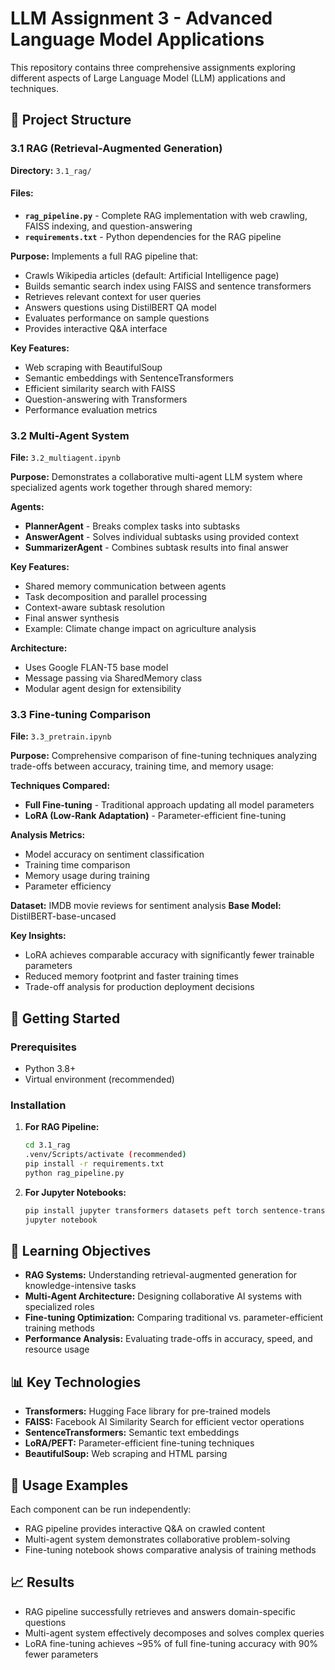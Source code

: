 # LLM Assignment 3 - Advanced Language Model Applications

This repository contains three comprehensive assignments exploring different aspects of Large Language Model (LLM) applications and techniques.

## 📁 Project Structure

### 3.1 RAG (Retrieval-Augmented Generation)
**Directory:** `3.1_rag/`

#### Files:
- **`rag_pipeline.py`** - Complete RAG implementation with web crawling, FAISS indexing, and question-answering
- **`requirements.txt`** - Python dependencies for the RAG pipeline

**Purpose:** Implements a full RAG pipeline that:
- Crawls Wikipedia articles (default: Artificial Intelligence page)
- Builds semantic search index using FAISS and sentence transformers
- Retrieves relevant context for user queries
- Answers questions using DistilBERT QA model
- Evaluates performance on sample questions
- Provides interactive Q&A interface

**Key Features:**
- Web scraping with BeautifulSoup
- Semantic embeddings with SentenceTransformers
- Efficient similarity search with FAISS
- Question-answering with Transformers
- Performance evaluation metrics

### 3.2 Multi-Agent System
**File:** `3.2_multiagent.ipynb`

**Purpose:** Demonstrates a collaborative multi-agent LLM system where specialized agents work together through shared memory:

**Agents:**
- **PlannerAgent** - Breaks complex tasks into subtasks
- **AnswerAgent** - Solves individual subtasks using provided context
- **SummarizerAgent** - Combines subtask results into final answer

**Key Features:**
- Shared memory communication between agents
- Task decomposition and parallel processing
- Context-aware subtask resolution
- Final answer synthesis
- Example: Climate change impact on agriculture analysis

**Architecture:**
- Uses Google FLAN-T5 base model
- Message passing via SharedMemory class
- Modular agent design for extensibility

### 3.3 Fine-tuning Comparison
**File:** `3.3_pretrain.ipynb`

**Purpose:** Comprehensive comparison of fine-tuning techniques analyzing trade-offs between accuracy, training time, and memory usage:

**Techniques Compared:**
- **Full Fine-tuning** - Traditional approach updating all model parameters
- **LoRA (Low-Rank Adaptation)** - Parameter-efficient fine-tuning

**Analysis Metrics:**
- Model accuracy on sentiment classification
- Training time comparison
- Memory usage during training
- Parameter efficiency

**Dataset:** IMDB movie reviews for sentiment analysis
**Base Model:** DistilBERT-base-uncased

**Key Insights:**
- LoRA achieves comparable accuracy with significantly fewer trainable parameters
- Reduced memory footprint and faster training times
- Trade-off analysis for production deployment decisions

## 🚀 Getting Started

### Prerequisites
- Python 3.8+
- Virtual environment (recommended)

### Installation

1. **For RAG Pipeline:**
   ```bash
   cd 3.1_rag
   .venv/Scripts/activate (recommended)
   pip install -r requirements.txt
   python rag_pipeline.py
   ```

2. **For Jupyter Notebooks:**
   ```bash
   pip install jupyter transformers datasets peft torch sentence-transformers
   jupyter notebook
   ```

## 🎯 Learning Objectives

- **RAG Systems:** Understanding retrieval-augmented generation for knowledge-intensive tasks
- **Multi-Agent Architecture:** Designing collaborative AI systems with specialized roles
- **Fine-tuning Optimization:** Comparing traditional vs. parameter-efficient training methods
- **Performance Analysis:** Evaluating trade-offs in accuracy, speed, and resource usage

## 📊 Key Technologies

- **Transformers:** Hugging Face library for pre-trained models
- **FAISS:** Facebook AI Similarity Search for efficient vector operations
- **SentenceTransformers:** Semantic text embeddings
- **LoRA/PEFT:** Parameter-efficient fine-tuning techniques
- **BeautifulSoup:** Web scraping and HTML parsing

## 🔧 Usage Examples

Each component can be run independently:
- RAG pipeline provides interactive Q&A on crawled content
- Multi-agent system demonstrates collaborative problem-solving
- Fine-tuning notebook shows comparative analysis of training methods

## 📈 Results

- RAG pipeline successfully retrieves and answers domain-specific questions
- Multi-agent system effectively decomposes and solves complex queries
- LoRA fine-tuning achieves ~95% of full fine-tuning accuracy with 90% fewer parameters

